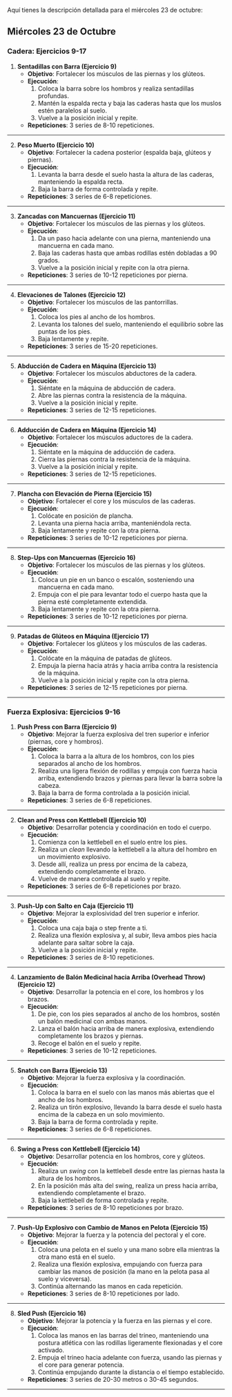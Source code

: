Aquí tienes la descripción detallada para el miércoles 23 de octubre:

## Miércoles 23 de Octubre

### Cadera: Ejercicios 9-17

1. **Sentadillas con Barra (Ejercicio 9)**
   - **Objetivo**: Fortalecer los músculos de las piernas y los glúteos.
   - **Ejecución**:  
      1. Coloca la barra sobre los hombros y realiza sentadillas profundas.  
      2. Mantén la espalda recta y baja las caderas hasta que los muslos estén paralelos al suelo.  
      3. Vuelve a la posición inicial y repite.  
   - **Repeticiones**: 3 series de 8-10 repeticiones.

---

2. **Peso Muerto (Ejercicio 10)**
   - **Objetivo**: Fortalecer la cadena posterior (espalda baja, glúteos y piernas).
   - **Ejecución**:  
      1. Levanta la barra desde el suelo hasta la altura de las caderas, manteniendo la espalda recta.  
      2. Baja la barra de forma controlada y repite.  
   - **Repeticiones**: 3 series de 6-8 repeticiones.

---

3. **Zancadas con Mancuernas (Ejercicio 11)**
   - **Objetivo**: Fortalecer los músculos de las piernas y los glúteos.
   - **Ejecución**:  
      1. Da un paso hacia adelante con una pierna, manteniendo una mancuerna en cada mano.  
      2. Baja las caderas hasta que ambas rodillas estén dobladas a 90 grados.  
      3. Vuelve a la posición inicial y repite con la otra pierna.  
   - **Repeticiones**: 3 series de 10-12 repeticiones por pierna.

---

4. **Elevaciones de Talones (Ejercicio 12)**
   - **Objetivo**: Fortalecer los músculos de las pantorrillas.
   - **Ejecución**:  
      1. Coloca los pies al ancho de los hombros.  
      2. Levanta los talones del suelo, manteniendo el equilibrio sobre las puntas de los pies.  
      3. Baja lentamente y repite.  
   - **Repeticiones**: 3 series de 15-20 repeticiones.

---

5. **Abducción de Cadera en Máquina (Ejercicio 13)**
   - **Objetivo**: Fortalecer los músculos abductores de la cadera.
   - **Ejecución**:  
      1. Siéntate en la máquina de abducción de cadera.  
      2. Abre las piernas contra la resistencia de la máquina.  
      3. Vuelve a la posición inicial y repite.  
   - **Repeticiones**: 3 series de 12-15 repeticiones.

---

6. **Adducción de Cadera en Máquina (Ejercicio 14)**
   - **Objetivo**: Fortalecer los músculos aductores de la cadera.
   - **Ejecución**:  
      1. Siéntate en la máquina de adducción de cadera.  
      2. Cierra las piernas contra la resistencia de la máquina.  
      3. Vuelve a la posición inicial y repite.  
   - **Repeticiones**: 3 series de 12-15 repeticiones.

---

7. **Plancha con Elevación de Pierna (Ejercicio 15)**
   - **Objetivo**: Fortalecer el core y los músculos de las caderas.
   - **Ejecución**:  
      1. Colócate en posición de plancha.  
      2. Levanta una pierna hacia arriba, manteniéndola recta.  
      3. Baja lentamente y repite con la otra pierna.  
   - **Repeticiones**: 3 series de 10-12 repeticiones por pierna.

---

8. **Step-Ups con Mancuernas (Ejercicio 16)**
   - **Objetivo**: Fortalecer los músculos de las piernas y los glúteos.
   - **Ejecución**:  
      1. Coloca un pie en un banco o escalón, sosteniendo una mancuerna en cada mano.  
      2. Empuja con el pie para levantar todo el cuerpo hasta que la pierna esté completamente extendida.  
      3. Baja lentamente y repite con la otra pierna.  
   - **Repeticiones**: 3 series de 10-12 repeticiones por pierna.

---

9. **Patadas de Glúteos en Máquina (Ejercicio 17)**
   - **Objetivo**: Fortalecer los glúteos y los músculos de las caderas.
   - **Ejecución**:  
      1. Colócate en la máquina de patadas de glúteos.  
      2. Empuja la pierna hacia atrás y hacia arriba contra la resistencia de la máquina.  
      3. Vuelve a la posición inicial y repite con la otra pierna.  
   - **Repeticiones**: 3 series de 12-15 repeticiones por pierna.

---

### Fuerza Explosiva: Ejercicios 9-16

1. **Push Press con Barra (Ejercicio 9)**
   - **Objetivo**: Mejorar la fuerza explosiva del tren superior e inferior (piernas, core y hombros).
   - **Ejecución**:  
      1. Coloca la barra a la altura de los hombros, con los pies separados al ancho de los hombros.  
      2. Realiza una ligera flexión de rodillas y empuja con fuerza hacia arriba, extendiendo brazos y piernas para llevar la barra sobre la cabeza.  
      3. Baja la barra de forma controlada a la posición inicial.  
   - **Repeticiones**: 3 series de 6-8 repeticiones.

---

2. **Clean and Press con Kettlebell (Ejercicio 10)**
   - **Objetivo**: Desarrollar potencia y coordinación en todo el cuerpo.
   - **Ejecución**:  
      1. Comienza con la kettlebell en el suelo entre los pies.  
      2. Realiza un *clean* llevando la kettlebell a la altura del hombro en un movimiento explosivo.  
      3. Desde allí, realiza un press por encima de la cabeza, extendiendo completamente el brazo.  
      4. Vuelve de manera controlada al suelo y repite.  
   - **Repeticiones**: 3 series de 6-8 repeticiones por brazo.

---

3. **Push-Up con Salto en Caja (Ejercicio 11)**
   - **Objetivo**: Mejorar la explosividad del tren superior e inferior.
   - **Ejecución**:  
      1. Coloca una caja baja o step frente a ti.  
      2. Realiza una flexión explosiva y, al subir, lleva ambos pies hacia adelante para saltar sobre la caja.  
      3. Vuelve a la posición inicial y repite.  
   - **Repeticiones**: 3 series de 8-10 repeticiones.

---

4. **Lanzamiento de Balón Medicinal hacia Arriba (Overhead Throw) (Ejercicio 12)**
   - **Objetivo**: Desarrollar la potencia en el core, los hombros y los brazos.
   - **Ejecución**:  
      1. De pie, con los pies separados al ancho de los hombros, sostén un balón medicinal con ambas manos.  
      2. Lanza el balón hacia arriba de manera explosiva, extendiendo completamente los brazos y piernas.  
      3. Recoge el balón en el suelo y repite.  
   - **Repeticiones**: 3 series de 10-12 repeticiones.

---

5. **Snatch con Barra (Ejercicio 13)**
   - **Objetivo**: Mejorar la fuerza explosiva y la coordinación.
   - **Ejecución**:  
      1. Coloca la barra en el suelo con las manos más abiertas que el ancho de los hombros.  
      2. Realiza un tirón explosivo, llevando la barra desde el suelo hasta encima de la cabeza en un solo movimiento.  
      3. Baja la barra de forma controlada y repite.  
   - **Repeticiones**: 3 series de 6-8 repeticiones.

---

6. **Swing a Press con Kettlebell (Ejercicio 14)**
   - **Objetivo**: Desarrollar potencia en los hombros, core y glúteos.
   - **Ejecución**:  
      1. Realiza un *swing* con la kettlebell desde entre las piernas hasta la altura de los hombros.  
      2. En la posición más alta del swing, realiza un press hacia arriba, extendiendo completamente el brazo.  
      3. Baja la kettlebell de forma controlada y repite.  
   - **Repeticiones**: 3 series de 8-10 repeticiones por brazo.

---

7. **Push-Up Explosivo con Cambio de Manos en Pelota (Ejercicio 15)**
   - **Objetivo**: Mejorar la fuerza y la potencia del pectoral y el core.
   - **Ejecución**:  
      1. Coloca una pelota en el suelo y una mano sobre ella mientras la otra mano está en el suelo.  
      2. Realiza una flexión explosiva, empujando con fuerza para cambiar las manos de posición (la mano en la pelota pasa al suelo y viceversa).  
      3. Continúa alternando las manos en cada repetición.  
   - **Repeticiones**: 3 series de 8-10 repeticiones por lado.

---

8. **Sled Push (Ejercicio 16)**
   - **Objetivo**: Mejorar la potencia y la fuerza en las piernas y el core.
   - **Ejecución**:  
      1. Coloca las manos en las barras del trineo, manteniendo una postura atlética con las rodillas ligeramente flexionadas y el core activado.  
      2. Empuja el trineo hacia adelante con fuerza, usando las piernas y el core para generar potencia.  
      3. Continúa empujando durante la distancia o el tiempo establecido.  
   - **Repeticiones**: 3 series de 20-30 metros o 30-45 segundos.

---